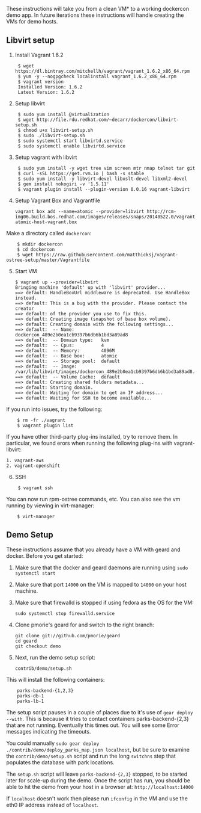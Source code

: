 These instructions will take you from a clean VM* to a working dockercon demo app.  In future iterations these instructions will handle creating the VMs for demo hosts.

Libvirt setup
-------------

1. Install Vagrant 1.6.2

        $ wget https://dl.bintray.com/mitchellh/vagrant/vagrant_1.6.2_x86_64.rpm
        $ yum -y --nogpgcheck localinstall vagrant_1.6.2_x86_64.rpm
        $ vagrant version
        Installed Version: 1.6.2
        Latest Version: 1.6.2

1. Setup libvirt 

        $ sudo yum install @virtualization
        $ wget http://file.rdu.redhat.com/~decarr/dockercon/libvirt-setup.sh
        $ chmod u+x libvirt-setup.sh
        $ sudo ./libvirt-setup.sh
        $ sudo systemctl start libvirtd.service
        $ sudo systemctl enable libvirtd.service

1. Setup vagrant with libvirt

        $ sudo yum install -y wget tree vim screen mtr nmap telnet tar git
        $ curl -sSL https://get.rvm.io | bash -s stable
        $ sudo yum install -y libvirt-devel libxslt-devel libxml2-devel
        $ gem install nokogiri -v '1.5.11'
        $ vagrant plugin install --plugin-version 0.0.16 vagrant-libvirt

1.  Setup Vagrant Box and Vagrantfile

        vagrant box add --name=atomic --provider=libvirt http://rcm-img06.build.bos.redhat.com/images/releases/snaps/20140522.0/vagrant/rhel-atomic-host-vagrant.box

Make a directory called `dockercon`:

        $ mkdir dockercon
        $ cd dockercon
        $ wget https://raw.githubusercontent.com/matthicksj/vagrant-ostree-setup/master/Vagrantfile

5.  Start VM

        $ vagrant up --provider=libvirt
        Bringing machine 'default' up with 'libvirt' provider...
        ==> default: HandleBoxUrl middleware is deprecated. Use HandleBox instead.
        ==> default: This is a bug with the provider. Please contact the creator
        ==> default: of the provider you use to fix this.
        ==> default: Creating image (snapshot of base box volume).
        ==> default: Creating domain with the following settings...
        ==> default:  -- Name:          dockercon_489e2b0ea1cb9397b6db6b1bd3a89ad8
        ==> default:  -- Domain type:   kvm
        ==> default:  -- Cpus:          4
        ==> default:  -- Memory:        4096M
        ==> default:  -- Base box:      atomic
        ==> default:  -- Storage pool:  default
        ==> default:  -- Image:         /var/lib/libvirt/images/dockercon_489e2b0ea1cb9397b6db6b1bd3a89ad8.img
        ==> default:  -- Volume Cache:  default
        ==> default: Creating shared folders metadata...
        ==> default: Starting domain.
        ==> default: Waiting for domain to get an IP address...
        ==> default: Waiting for SSH to become available...

If you run into issues, try the following:

        $ rm -fr ./vagrant
        $ vagrant plugin list

If you have other third-party plug-ins installed, try to remove them.  In particular, 
we found erors when running the following plug-ins with vagrant-libvirt:

    1. vagrant-aws
    2. vagrant-openshift

6. SSH

        $ vagrant ssh

You can now run rpm-ostree commands, etc.  You can also see the vm running by viewing in virt-manager:

        $ virt-manager

Demo Setup
----------

These instructions assume that you already have a VM with geard and docker.  Before you get started:

1.  Make sure that the docker and geard daemons are running using `sudo systemctl start`
1.  Make sure that port `14000` on the VM is mapped to `14000` on your host machine.
1.  Make sure that firewalld is stopped if using fedora as the OS for the VM:

        sudo systemctl stop firewalld.service

1.  Clone pmorie's geard for and switch to the right branch:

        git clone git://github.com/pmorie/geard
        cd geard
        git checkout demo

1.  Next, run the demo setup script:

        contrib/demo/setup.sh

This will install the following containers:

        parks-backend-{1,2,3}
        parks-db-1
        parks-lb-1

The setup script pauses in a couple of places due to it's use of `gear deploy --with`.  This 
is because it tries to contact containers parks-backend-{2,3} that are not running. Eventually
this times out. You will see some Error messages indicating the timeouts.

You could manually `sudo gear deploy ./contrib/demo/deploy_parks_map.json localhost`, but be sure 
to examine the `contrib/demo/setup.sh` script and run the long `switchns` step that populates 
the database with park locations.

The `setup.sh` script will leave `parks-backend-{2,3}` stopped, to be started later for scale-up during 
the demo.  Once the script has run, you should be able to hit the demo from your host in a 
browser at: `http://localhost:14000`

If `localhost` doesn't work then please run `ifconfig` in the VM and use the eth0 IP
address instead of `localhost`.
